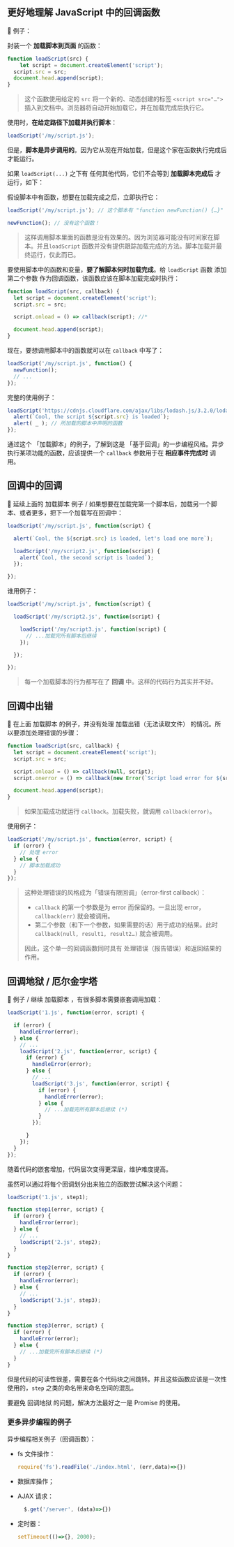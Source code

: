 ## 更好地理解 JavaScript 中的回调函数

🌰 例子：

封装一个 **加载脚本到页面** 的函数：
```js
function loadScript(src) {
	let script = document.createElement('script');
  script.src = src;
  document.head.append(script);
}
```

> 这个函数使用给定的 `src` 将一个新的、动态创建的标签 `<script src="…">` 插入到文档中。浏览器将自动开始加载它，并在加载完成后执行它。

使用时，**在给定路径下加载并执行脚本**：
```js
loadScript('/my/script.js');
```

但是，**脚本是异步调用的**。因为它从现在开始加载，但是这个家在函数执行完成后才能运行。

如果 `loadScript(...)` 之下有 任何其他代码，它们不会等到 **加载脚本完成后** 才运行，如下：

假设脚本中有函数，想要在加载完成之后，立即执行它：

```js
loadScript('/my/script.js'); // 这个脚本有 "function newFunction() {…}"

newFunction(); // 没有这个函数！
```

> 这样调用脚本里面的函数是没有效果的。因为浏览器可能没有时间家在脚本。并且`loadScript` 函数并没有提供跟踪加载完成的方法。脚本加载并最终运行，仅此而已。



要使用脚本中的函数和变量，**要了解脚本何时加载完成**。给 `loadScript` 函数 添加第二个参数 作为回调函数，该函数应该在脚本加载完成时执行：

```js
function loadScript(src, callback) {
  let script = document.createElement('script');
  script.src = src;

  script.onload = () => callback(script); //*

  document.head.append(script);
}
```

现在，要想调用脚本中的函数就可以在 `callback` 中写了：

```js
loadScript('/my/script.js', function() {
  newFunction();
  // ...
});
```



完整的使用例子：
```js
loadScript('https://cdnjs.cloudflare.com/ajax/libs/lodash.js/3.2.0/lodash.js', script => {
  alert(`Cool, the script ${script.src} is loaded`);
  alert( _ ); // 所加载的脚本中声明的函数
});
```



通过这个 「加载脚本」的例子，了解到这是 「基于回调」的一步编程风格。异步执行某项功能的函数，应该提供一个 `callback` 参数用于在 **相应事件完成时** 调用。





## 回调中的回调

🌰 延续上面的 加载脚本 例子 / 如果想要在加载完第一个脚本后，加载另一个脚本、或者更多，把下一个加载写在回调中：

```js
loadScript('/my/script.js', function(script) {

  alert(`Cool, the ${script.src} is loaded, let's load one more`);

  loadScript('/my/script2.js', function(script) {
    alert(`Cool, the second script is loaded`);
  });

});
```

谁用例子：

```js
loadScript('/my/script.js', function(script) {

  loadScript('/my/script2.js', function(script) {

    loadScript('/my/script3.js', function(script) {
      // ...加载完所有脚本后继续
    });

  });

});
```

> 每一个加载脚本的行为都写在了 **回调** 中。这样的代码行为其实并不好。



## 回调中出错

🌰 在上面 加载脚本 的例子，并没有处理 加载出错（无法读取文件） 的情况。所以要添加处理错误的步骤：

```js
function loadScript(src, callback) {
  let script = document.createElement('script');
  script.src = src;

  script.onload = () => callback(null, script);
  script.onerror = () => callback(new Error(`Script load error for ${src}`));

  document.head.append(script);
}
```

> 如果加载成功就运行 `callback`。加载失败，就调用 `callback(error)`。

使用例子：
```js
loadScript('/my/script.js', function(error, script) {
  if (error) {
    // 处理 error
  } else {
    // 脚本加载成功
  }
});
```

> 这种处理错误的风格成为「错误有限回调」（error-first callback）：
>
> + `callback` 的第一个参数是为 error 而保留的。一旦出现 error，`callback(err)` 就会被调用。
> + 第二个参数（和下一个参数，如果需要的话）用于成功的结果。此时 `callback(null, result1, result2…)` 就会被调用。
>
> 因此，这个单一的回调函数同时具有 处理错误（报告错误）和返回结果的作用。



## 回调地狱 / 厄尔金字塔



🌰 例子 / 继续 加载脚本 ，有很多脚本需要嵌套调用加载：

```js
loadScript('1.js', function(error, script) {

  if (error) {
    handleError(error);
  } else {
    // ...
    loadScript('2.js', function(error, script) {
      if (error) {
        handleError(error);
      } else {
        // ...
        loadScript('3.js', function(error, script) {
          if (error) {
            handleError(error);
          } else {
            // ...加载完所有脚本后继续 (*)
          }
        });

      }
    });
  }
});
```

随着代码的嵌套增加，代码层次变得更深层，维护难度提高。

虽然可以通过将每个回调划分出来独立的函数尝试解决这个问题：

```js
loadScript('1.js', step1);

function step1(error, script) {
  if (error) {
    handleError(error);
  } else {
    // ...
    loadScript('2.js', step2);
  }
}

function step2(error, script) {
  if (error) {
    handleError(error);
  } else {
    // ...
    loadScript('3.js', step3);
  }
}

function step3(error, script) {
  if (error) {
    handleError(error);
  } else {
    // ...加载完所有脚本后继续 (*)
  }
}
```

但是代码的可读性很差，需要在各个代码块之间跳转。并且这些函数应该是一次性使用的，`step` 之类的命名带来命名空间的混乱。



要避免 回调地狱 的问题，解决方法最好之一是 Promise 的使用。



### 更多异步编程的例子

异步编程相关例子（回调函数）：

* fs 文件操作：

  ```js
  require('fs').readFile('./index.html', (err,data)=>{})
  ```

* 数据库操作；

* AJAX 请求：

  ```js
    $.get('/server', (data)=>{})
  ```

* 定时器：

  ```js
  setTimeout(()=>{}, 2000);
  ```

  